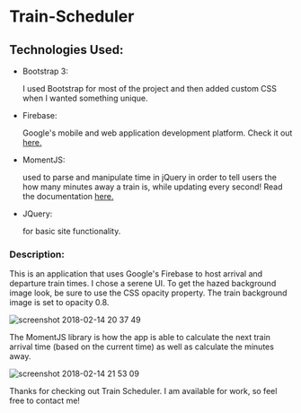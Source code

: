 # Train-Scheduler

<h2>Technologies Used: </h2>
  <ul>
    <li>Bootstrap 3: </li><p>I used Bootstrap for most of the project and then added custom CSS when I wanted something unique.</p>
    <li>Firebase: </li><p>Google's mobile and web application development platform.  Check it out <a href="https://firebase.google.com/">here.</a></p>
    <li>MomentJS: </li><p>used to parse and manipulate time in jQuery in order to tell users the how many minutes away a train is, while updating every second!  Read the documentation <a href="https://momentjs.com/">here.</a></p>
    <li> JQuery: </li><p>for basic site functionality.</p>
  </ul>

<h3>Description: </h3>

<p>This is an application that uses Google's Firebase to host arrival and departure train times.  I chose a serene UI.  To get the hazed background image look, be sure to use the CSS opacity property.  The train background image is set to opacity 0.8.</p>

![screenshot 2018-02-14 20 37 49](https://user-images.githubusercontent.com/29784328/36236948-0aa3f364-11c7-11e8-8a70-bab8cee16075.png)


<p>The MomentJS library is how the app is able to calculate the next train arrival time (based on the current time) as well as calculate the minutes away. </p>

 ![screenshot 2018-02-14 21 53 09](https://user-images.githubusercontent.com/29784328/36238602-97650928-11d1-11e8-85b6-be1d131c0795.png)



<p>Thanks for checking out Train Scheduler.  I am available for work, so feel free to contact me!</p>
